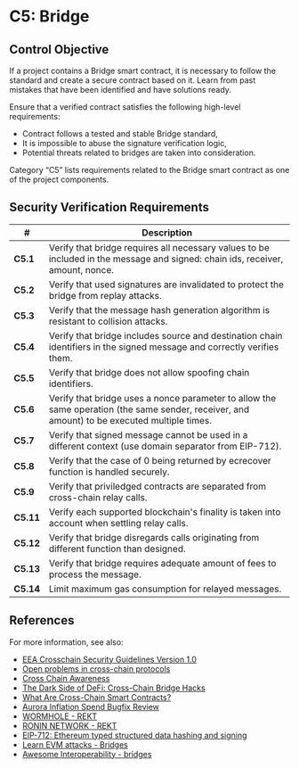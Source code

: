 # C5: Bridge

## Control Objective

If a project contains a Bridge smart contract, it is necessary to follow the standard and create a secure contract based on it. Learn from past mistakes that have been identified and have solutions ready.

Ensure that a verified contract satisfies the following high-level requirements:
* Contract follows a tested and stable Bridge standard,
* It is impossible to abuse the signature verification logic,
* Potential threats related to bridges are taken into consideration.

Category “C5” lists requirements related to the Bridge smart contract as one of the project components.

## Security Verification Requirements

| # | Description |
| --- | --- |
| **C5.1** | Verify that bridge requires all necessary values to be included in the message and signed: chain ids, receiver, amount, nonce. |
| **C5.2** | Verify that used signatures are invalidated to protect the bridge from replay attacks. |
| **C5.3** | Verify that the message hash generation algorithm is resistant to collision attacks. |
| **C5.4** | Verify that bridge includes source and destination chain identifiers in the signed message and correctly verifies them. |
| **C5.5** | Verify that bridge does not allow spoofing chain identifiers. |
| **C5.6** | Verify that bridge uses a nonce parameter to allow the same operation (the same sender, receiver, and amount) to be executed multiple times. |
| **C5.7** | Verify that signed message cannot be used in a different context (use domain separator from EIP-712). |
| **C5.8** | Verify that the case of 0 being returned by ecrecover function is handled securely. |
| **C5.9** | Verify that priviledged contracts are separated from cross-chain relay calls. |
| **C5.11** | Verify each supported blockchain's finality is taken into account when settling relay calls. |
| **C5.12** | Verify that bridge disregards calls originating from different function than designed. |
| **C5.13** | Verify that bridge requires adequate amount of fees to process the message. |
| **C5.14** | Limit maximum gas consumption for relayed messages. |

## References
For more information, see also:
* [EEA Crosschain Security Guidelines Version 1.0](https://entethalliance.github.io/crosschain-interoperability/crosschainsecurityguidelines.html)
* [Open problems in cross-chain protocols](https://arxiv.org/pdf/2101.12412.pdf)
* [Cross Chain Awareness](https://docs.openzeppelin.com/contracts/4.x/api/crosschain)
* [The Dark Side of DeFi: Cross-Chain Bridge Hacks](https://quantstamp.com/blog/the-dark-side-of-defi-cross-chain-bridge-hacks/)
* [What Are Cross-Chain Smart Contracts?](https://blog.chain.link/cross-chain-smart-contracts/)
* [Aurora Inflation Spend Bugfix Review](https://medium.com/immunefi/aurora-infinite-spend-bugfix-review-6m-payout-e635d24273d)
* [WORMHOLE - REKT](https://rekt.news/wormhole-rekt/)
* [RONIN NETWORK - REKT](https://rekt.news/ronin-rekt/)
* [EIP-712: Ethereum typed structured data hashing and signing](https://eips.ethereum.org/EIPS/eip-712)
* [Learn EVM attacks - Bridges](https://github.com/coinspect/learn-evm-attacks#bridges)
* [Awesome Interoperability - bridges](https://docs.nomad.xyz/resources/awesome-interoperability)
